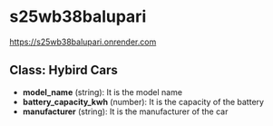 # s25wb38balupari

https://s25wb38balupari.onrender.com

## Class: Hybird Cars
- **model_name** (string): It is the model name
- **battery_capacity_kwh** (number): It is the capacity of the battery
- **manufacturer** (string): It is the manufacturer of the car

